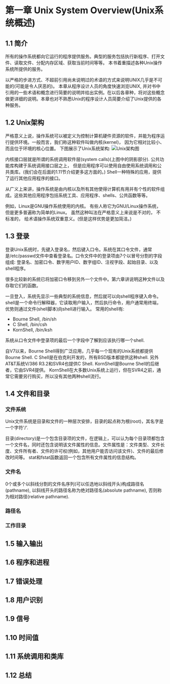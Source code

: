 # 第一章 Unix System Overview(Unix系统概述)
## 1.1 简介
  所有的操作系统都向它运行的程序提供服务。典型的服务包括执行新程序、打开文件、读取文件、分配内存区域、获取当前时间等等。 本书着重描述各种Unix操作系统所提供的服务。
  
  以严格的步进方式、不超前引用尚未说明过的术语的方式来说明UNIX几乎是不可能的(可能是令人厌恶的)。 本章从程序设计人员的角度快速浏览UNIX, 并对书中引用的一些术语和概念进行简要的说明并给出实例。在以后各章种，将对这些概念做更详细的说明。本章也对不熟悉Unix的程序设计人员简要介绍了Unix提供的各种服务。
  
## 1.2 Unix架构
  严格意义上说，操作系统可以被定义为控制计算机硬件资源的软件，并能为程序运行提供环境。一般而言，我们称这种软件叫做内核(kernel)， 因为它相对比较小、而且位于环境的核心位置。 下图展示了Unix系统架构:
  ![Unix架构图](https://github.com/walkerqiao/walkman/blob/master/images/APUE/unix_architecture.png)
  
  内核接口层就是所谓的系统调用软件层(system calls)(上图中的阴影部分). 公共功能库构建于系统调用接口层之上， 但是应用程序可以使用自由使用系统调用和公共类库。(我们会在后面的1.11节介绍更多这方面的。) Shell一种特殊的应用，提供了运行其他应用程序的接口。
  
  从广义上来讲，操作系统是由内核以及所有其他使得计算机有用并有个性的软件组成。这些其他应用程序包括系统工具、应用程序、shells、公共函数等等。
  
  例如，Linux是GNU操作系统使用的内核。 有些人称它为GNU/Linux操作系统， 但是更多普遍称为简单的Linux。 虽然这种叫法在严格意义上来说是不对的， 不标准的， 给术语操作系统双重意义。(但是这样优势是更加简洁。)

## 1.3 登录
  登录Unix系统时，先键入登录名，然后键入口令。系统在其口令文件，通常是/etc/passwd文件中查看登录名。口令文件中的登录项由7个以冒号分割的字段组成: 登录名、加密口令、数字用户ID、数字组ID、注视字段、起始目录、以及shell程序。
  
  很多比较新的系统已将加密口令移到另外一个文件中。第六章讲说明这种文件以及存取它们的函数。
  
  一旦登入，系统先显示一些典型的系统信息，然后就可以向shell程序键入命令。shell是一个命令行解释器，它读取用户输入，然后执行命令，用户通常用终端，优势则通过文件(shell脚本)向shell进行输入。 常用的shell有:
  * Bourne Shell, /bin/sh
  * C Shell, /bin/csh
  * KornShell, /bin/ksh
  
  系统从口令文件中登录项的最后一个字段中了解到应该执行哪一个shell.

  自V7以来，Bourne Shell得到广泛应用，几乎每一个现有的Unix系统都提供Bourne Shell. C Shell是在伯克利开发的，所有BSD版本都提供这种shell. 另外AT&T系统V/386 R3.2和SVR4也提供C Shell. KornShell是Bourne Shell的后继者，它由SVR4提供。 KornShell在大多数Unix系统上运行，但在SVR4之前，通常它需要另行购买，所以没有其他两种shell流行。

## 1.4 文件和目录

### 文件系统
  Unix文件系统是目录和文件的一种层次安排，目录的起点称为根(root)，其名字是一个字符'/'.
  
  目录(directory)是一个包含目录项的文件，在逻辑上，可以认为每个目录项都包含一个文件名，同时还包含说明该文件属性的信息。文件属性是：文件类型、文件长度、文件所有者、文件的许可权(例如，其他用户能否访问该文件)、文件的最后修改时间等。 stat和fstat函数返回一个包含所有文件属性的信息结构。
### 文件名
  0个或多个以斜线分割的文件名序列(可以任选地以斜线开头)构成路径名(pathname), 以斜线开头的路径名称为绝对路径名(absolute pathname), 否则称为相对路径(relative pathname).
### 路径名
### 工作目录

## 1.5 输入输出
## 1.6 程序和进程
## 1.7 错误处理
## 1.8 用户识别
## 1.9 信号
## 1.10 时间值
## 1.11 系统调用和类库
## 1.12 总结

